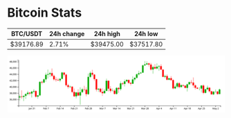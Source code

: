 # Bitcoin Stats

BTC/USDT|24h change|24h high|24h low|
|---|---|---|---|
|$39176.89|2.71%|$39475.00|$37517.80|

<img src="./chart.svg">
